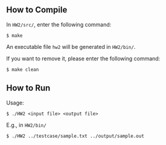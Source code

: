 ## How to Compile
In `HW2/src/`, enter the following command:
```
$ make
```
An executable file `hw2` will be generated in `HW2/bin/`.

If you want to remove it, please enter the following command:
```
$ make clean
```

## How to Run
Usage: 
```
$ ./HW2 <input file> <output file>
```

E.g., in `HW2/bin/`
```
$ ./HW2 ../testcase/sample.txt ../output/sample.out
```
